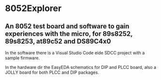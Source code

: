 # 8052Explorer

## An 8052 test board and software to gain experiences with the micro, for 89s8252, 89s8253, at89c52 and DS89C4x0

In the software there is a Visual Studio Code eide SDCC project with a sample firmware.

In the hardware dir the EasyEDA schematics for DIP and PLCC board, also a JOLLY board for both PLCC and DIP packages.
